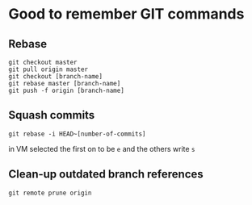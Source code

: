 # Good to remember GIT commands

## Rebase
```shell
git checkout master
git pull origin master
git checkout [branch-name]
git rebase master [branch-name]
git push -f origin [branch-name]
```

## Squash commits
```shell
git rebase -i HEAD~[number-of-commits]
```
in VM selected the first on to be ```e``` and the others write ```s```

## Clean-up outdated branch references
```shell
git remote prune origin
```
